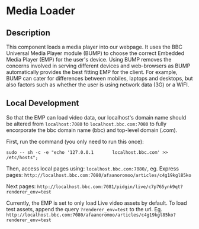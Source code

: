 # Media Loader

## Description

This component loads a media player into our webpage. It uses the BBC Universal Media Player module (BUMP) to choose the correct Embedded Media Player (EMP) for the user's device. Using BUMP removes the concerns involved in serving different devices and web-browsers as BUMP automatically provides the best fitting EMP for the client. For example, BUMP can cater for differences between mobiles, laptops and desktops, but also factors such as whether the user is using network data (3G) or a WIFI. 


## Local Development
So that the EMP can load video data, our localhost's domain name should be altered from `localhost:7080` to `localhost.bbc.com:7080` to fully encorporate the bbc domain name (bbc) and top-level domain (.com).

First, run the command (you only need to run this once):  

`sudo -- sh -c -e "echo '127.0.0.1       localhost.bbc.com' >> /etc/hosts";`

Then, access local pages using: `localhost.bbc.com:7080/`, 
eg.
Express pages:  `http://localhost.bbc.com:7080/afaanoromoo/articles/c4g19kgl85ko`

Next pages: `http://localhost.bbc.com:7081/pidgin/live/c7p765ynk9qt?renderer_env=test`


Currently, the EMP is set to only load Live video assets by default. To load test assets, append the query `?renderer_env=test` to the url. Eg.  `http://localhost.bbc.com:7080/afaanoromoo/articles/c4g19kgl85ko?renderer_env=test`
